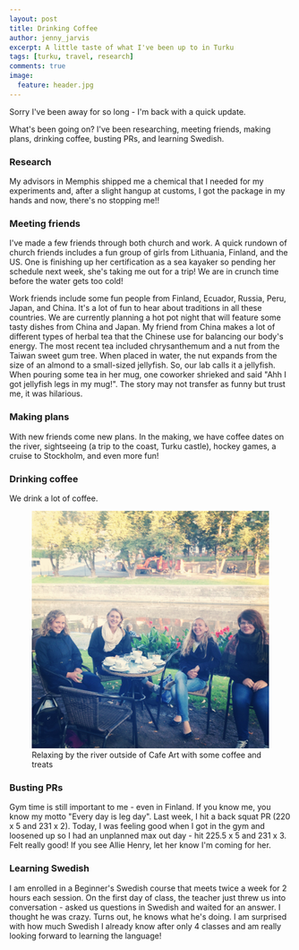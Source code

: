 ```yaml
---
layout: post
title: Drinking Coffee
author: jenny_jarvis
excerpt: A little taste of what I've been up to in Turku
tags: [turku, travel, research]
comments: true
image:
  feature: header.jpg
---
```


Sorry I've been away for so long - I'm back with a quick update.

What's been going on? I've been researching, meeting friends, making plans, drinking coffee, busting PRs, and learning Swedish.

### Research
My advisors in Memphis shipped me a chemical that I needed for my experiments and, after a slight hangup at customs, I got the package in my hands and now, there's no stopping me!!

### Meeting friends
I've made a few friends through both church and work. A quick rundown of church friends includes a fun group of girls from Lithuania, Finland, and the US. One is finishing up her certification as a sea kayaker so pending her schedule next week, she's taking me out for a trip! We are in crunch time before the water gets too cold!

Work friends include some fun people from Finland, Ecuador, Russia, Peru, Japan, and China. It's a lot of fun to hear about traditions in all these countries. We are currently planning a hot pot night that will feature some tasty dishes from China and Japan. My friend from China makes a lot of different types of herbal tea that the Chinese use for balancing our body's energy. The most recent tea included chrysanthemum and a nut from the Taiwan sweet gum tree. When placed in water, the nut expands from the size of an almond to a small-sized jellyfish. So, our lab calls it a jellyfish. When pouring some tea in her mug, one coworker shrieked and said "Ahh I got jellyfish legs in my mug!". The story may not transfer as funny but trust me, it was hilarious.

### Making plans
With new friends come new plans. In the making, we have coffee dates on the river, sightseeing (a trip to the coast, Turku castle), hockey games, a cruise to Stockholm, and even more fun!

### Drinking coffee
We drink a lot of coffee.

<figure>
    <a href="../images/coffee.jpg"><img src="../images/coffee.jpg"></a>
    <figcaption> Relaxing by the river outside of Cafe Art with some coffee and treats </figcaption>
</figure>


### Busting PRs
Gym time is still important to me - even in Finland. If you know me, you know my motto "Every day is leg day". Last week, I hit a back squat PR (220 x 5 and 231 x 2). Today, I was feeling good when I got in the gym and loosened up so I had an unplanned max out day - hit 225.5 x 5 and 231 x 3. Felt really good! If you see Allie Henry, let her know I'm coming for her.

### Learning Swedish
I am enrolled in a Beginner's Swedish course that meets twice a week for 2 hours each session. On the first day of class, the teacher just threw us into conversation - asked us questions in Swedish and waited for an answer. I thought he was crazy. Turns out, he knows what he's doing. I am surprised with how much Swedish I already know after only 4 classes and am really looking forward to learning the language!
